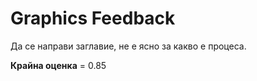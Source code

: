 # Graphics Feedback #
Да се направи заглавие, не е ясно за какво е процеса. 

**Крайна оценка** = 0.85
